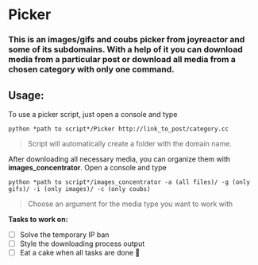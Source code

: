 # Picker
### This is an images/gifs and coubs picker from joyreactor and some of its subdomains. With a help of it you can download media from a particular post or download all media from a chosen category with only one command.

## Usage:

To use a picker script, just open a console and type

`python *path to script*/Picker http://link_to_post/category.сс`

>Script will automatically create a folder with the domain name.


After downloading all necessary media, you can organize them with **images_concentrator**. Open a console and type

`python *path to script*/images_concentrator -a (all files)/ -g (only gifs)/ -i (only images)/ -c (only coubs)`

>Choose an argument for the media type you want to work with



**Tasks to work on:**
- [ ] Solve the temporary IP ban
- [ ] Style the downloading process output
- [ ] Eat a cake when all tasks are done :tada:

